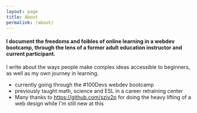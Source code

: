 ```yaml
---
layout: page
title: About
permalink: /about/
---
```


#### I document the freedoms and foibles of online learning in a webdev bootcamp, through the lens of a former adult education instructor and current participant.

I write about the ways people make complex ideas accessible to beginners, as well as my own journey in learning.
- currently going through the #100Devs webdev bootcamp
- previously taught math, science and ESL in a career retraining center
- Many thanks to https://github.com/sziv2p for doing the heavy lifting of a web design while I'm still new at this
